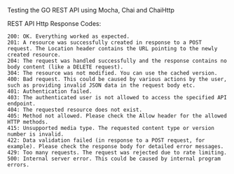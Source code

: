 Testing the GO REST API using Mocha, Chai and ChaiHttp

REST API Http Response Codes:

    200: OK. Everything worked as expected.
    201: A resource was successfully created in response to a POST request. The Location header contains the URL pointing to the newly created resource.
    204: The request was handled successfully and the response contains no body content (like a DELETE request).
    304: The resource was not modified. You can use the cached version.
    400: Bad request. This could be caused by various actions by the user, such as providing invalid JSON data in the request body etc.
    401: Authentication failed.
    403: The authenticated user is not allowed to access the specified API endpoint.
    404: The requested resource does not exist.
    405: Method not allowed. Please check the Allow header for the allowed HTTP methods.
    415: Unsupported media type. The requested content type or version number is invalid.
    422: Data validation failed (in response to a POST request, for example). Please check the response body for detailed error messages.
    429: Too many requests. The request was rejected due to rate limiting.
    500: Internal server error. This could be caused by internal program errors.
